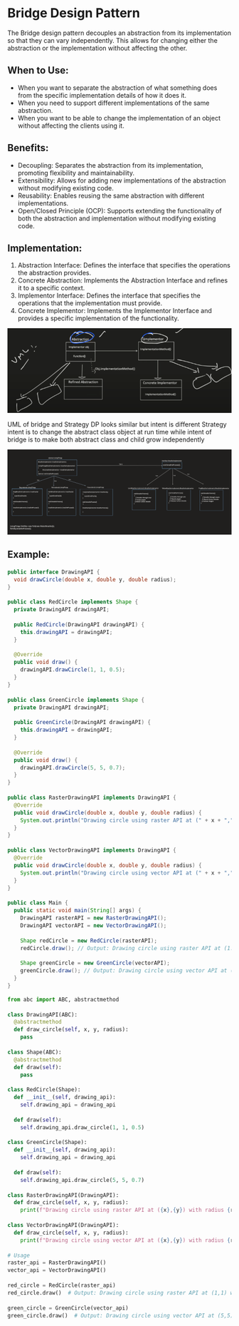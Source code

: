 # Bridge Design Pattern

The Bridge design pattern decouples an abstraction from its implementation so that they can vary independently. This allows for changing either the abstraction or the implementation without affecting the other.

## When to Use:

* When you want to separate the abstraction of what something does from the specific implementation details of how it does it.
* When you need to support different implementations of the same abstraction.
* When you want to be able to change the implementation of an object without affecting the clients using it.

## Benefits:

* Decoupling: Separates the abstraction from its implementation, promoting flexibility and maintainability.
* Extensibility: Allows for adding new implementations of the abstraction without modifying existing code.
* Reusability: Enables reusing the same abstraction with different implementations.
* Open/Closed Principle (OCP): Supports extending the functionality of both the abstraction and implementation without modifying existing code.

## Implementation:

1. Abstraction Interface: Defines the interface that specifies the operations the abstraction provides.
2. Concrete Abstraction: Implements the Abstraction Interface and refines it to a specific context.
3. Implementor Interface: Defines the interface that specifies the operations that the implementation must provide.
4. Concrete Implementor: Implements the Implementor Interface and provides a specific implementation of the functionality.

![img.png](img.png)

UML of bridge and Strategy DP looks similar but intent is different Strategy intent is to change the abstract class object at run time while intent of bridge is to make both abstract class and child grow independently


![img_1.png](img_1.png)


##  Example:

```Java
public interface DrawingAPI {
  void drawCircle(double x, double y, double radius);
}

public class RedCircle implements Shape {
  private DrawingAPI drawingAPI;

  public RedCircle(DrawingAPI drawingAPI) {
    this.drawingAPI = drawingAPI;
  }

  @Override
  public void draw() {
    drawingAPI.drawCircle(1, 1, 0.5);
  }
}

public class GreenCircle implements Shape {
  private DrawingAPI drawingAPI;

  public GreenCircle(DrawingAPI drawingAPI) {
    this.drawingAPI = drawingAPI;
  }

  @Override
  public void draw() {
    drawingAPI.drawCircle(5, 5, 0.7);
  }
}

public class RasterDrawingAPI implements DrawingAPI {
  @Override
  public void drawCircle(double x, double y, double radius) {
    System.out.println("Drawing circle using raster API at (" + x + "," + y + ") with radius " + radius);
  }
}

public class VectorDrawingAPI implements DrawingAPI {
  @Override
  public void drawCircle(double x, double y, double radius) {
    System.out.println("Drawing circle using vector API at (" + x + "," + y + ") with radius " + radius);
  }
}

public class Main {
  public static void main(String[] args) {
    DrawingAPI rasterAPI = new RasterDrawingAPI();
    DrawingAPI vectorAPI = new VectorDrawingAPI();

    Shape redCircle = new RedCircle(rasterAPI);
    redCircle.draw(); // Output: Drawing circle using raster API at (1.0,1.0) with radius 0.5

    Shape greenCircle = new GreenCircle(vectorAPI);
    greenCircle.draw(); // Output: Drawing circle using vector API at (5.0,5.0) with radius 0.7
  }
}
```

```Python
from abc import ABC, abstractmethod

class DrawingAPI(ABC):
  @abstractmethod
  def draw_circle(self, x, y, radius):
    pass

class Shape(ABC):
  @abstractmethod
  def draw(self):
    pass

class RedCircle(Shape):
  def __init__(self, drawing_api):
    self.drawing_api = drawing_api

  def draw(self):
    self.drawing_api.draw_circle(1, 1, 0.5)

class GreenCircle(Shape):
  def __init__(self, drawing_api):
    self.drawing_api = drawing_api

  def draw(self):
    self.drawing_api.draw_circle(5, 5, 0.7)

class RasterDrawingAPI(DrawingAPI):
  def draw_circle(self, x, y, radius):
    print(f"Drawing circle using raster API at ({x},{y}) with radius {radius}")

class VectorDrawingAPI(DrawingAPI):
  def draw_circle(self, x, y, radius):
    print(f"Drawing circle using vector API at ({x},{y}) with radius {radius}")

# Usage
raster_api = RasterDrawingAPI()
vector_api = VectorDrawingAPI()

red_circle = RedCircle(raster_api)
red_circle.draw()  # Output: Drawing circle using raster API at (1,1) with radius 0.5

green_circle = GreenCircle(vector_api)
green_circle.draw()  # Output: Drawing circle using vector API at (5,5) with radius 0.7

```